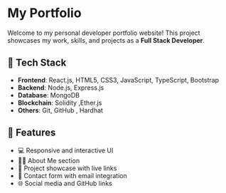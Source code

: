 # My Portfolio

Welcome to my personal developer portfolio website! This project showcases my work, skills, and projects as a **Full Stack Developer**.

## 🚀 Tech Stack

- **Frontend**: React.js, HTML5, CSS3, JavaScript, TypeScript, Bootstrap
- **Backend**: Node.js, Express.js
- **Database**: MongoDB
- **Blockchain**: Solidity ,Ether.js 
- **Others**: Git, GitHub , Hardhat

## 📁 Features

- 💻 Responsive and interactive UI
- 🧑‍💼 About Me section
- 📂 Project showcase with live links
- 📧 Contact form with email integration
- 🌐 Social media and GitHub links
